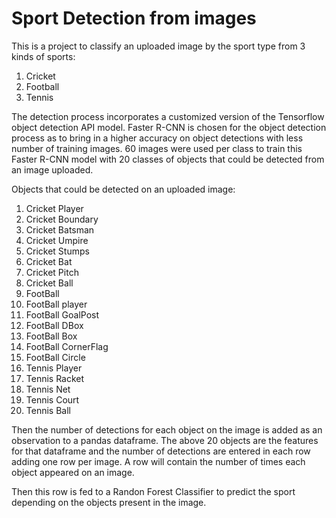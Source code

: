  # Sport Detection from images  
 This is a project to classify an uploaded image by the sport type from 3 kinds of sports:
   1. Cricket
   2. Football
   3. Tennis

 The detection process incorporates a customized version of the Tensorflow object detection API model. Faster R-CNN is chosen for the object detection process as to bring in a higher accuracy on object detections with less number of training images. 60 images were used per class to train this Faster R-CNN model with 20 classes of objects that could be detected from an image uploaded.

Objects that could be detected on an uploaded image:

  1. Cricket Player
  2. Cricket Boundary
  3. Cricket Batsman
  4. Cricket Umpire
  5. Cricket Stumps
  6. Cricket Bat
  7. Cricket Pitch
  8. Cricket Ball
  9. FootBall
  10. FootBall player
  11. FootBall GoalPost
  12. FootBall DBox
  13. FootBall Box
  14. FootBall CornerFlag
  15. FootBall Circle
  16. Tennis Player
  17. Tennis Racket
  18. Tennis Net
  19. Tennis Court
  20. Tennis Ball

Then the number of detections for each object on the image is added as an observation to a pandas dataframe. The above 20 objects are the features for that dataframe and the number of detections are entered in each row adding one row per image. A row will contain the number of times each object appeared on an image. 

Then this row is fed to a Randon Forest Classifier to predict the sport depending on the objects present in the image.
